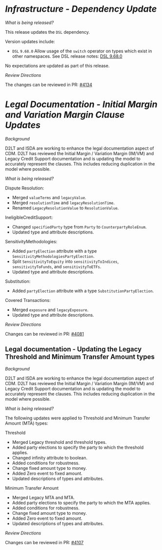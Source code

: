 # _Infrastructure - Dependency Update_

_What is being released?_

This release updates the `DSL` dependency.

Version updates include:
- `DSL` `9.68.0` Allow usage of the `switch` operator on types which exist in other namespaces. See DSL release notes: [DSL 9.68.0](https://github.com/finos/rune-dsl/releases/tag/9.68.0)

No expectations are updated as part of this release.

_Review Directions_

The changes can be reviewed in PR: [#4134](https://github.com/finos/common-domain-model/pull/4134)

# *Legal Documentation - Initial Margin and Variation Margin Clause Updates*

_Background_

D2LT and ISDA are working to enhance the legal documentation aspect of CDM. D2LT has reviewed the Initial Margin / Variation Margin (IM/VM) and Legacy Credit Support documentation and is updating the model to accurately represent the clauses. This includes reducing duplication in the model where possible.

_What is being released?_

Dispute Resolution:
- Merged `valueTerms` and `legacyValue`.
- Merged `resolutionTime` and `legacyResolutionTime`.
- Renamed `LegacyResolutionValue` to `ResolutionValue`.

IneligibleCreditSupport:
- Changed `specifiedParty` type from `Party` to `CounterpartyRoleEnum`.
- Updated type and attribute descriptions.

SensitivityMethodologies:
- Added `partyElection` attribute with a type `SensitivityMethodologiesPartyElection`.
- Split `SensitivityToEquity` into `sensitivityToIndices`, `sensitivityToFunds`, and `sensitivityToETFs`.
- Updated type and attribute descriptions.

Substitution:
- Added `partyElection` attribute with a type `SubstitutionPartyElection`.

Covered Transactions:
- Merged `exposure` and `legacyExposure`.
- Updated type and attribute descriptions.

_Review Directions_

Changes can be reviewed in PR: [#4081](https://github.com/finos/common-domain-model/pull/4081)

## Legal documentation - Updating the Legacy Threshold and Minimum Transfer Amount types

*Background*

D2LT and ISDA are working to enhance the legal documentation aspect of CDM. D2LT has reviewed the Initial Margin / Variation Margin (IM/VM) and Legacy Credit Support documentation and is updating the model to accurately represent the clauses. This includes reducing duplication in the model where possible.

*What is being released?*

The following updates were applied to Threshold and Minimum Transfer Amount (MTA) types:

Threshold
- Merged Legacy threshold and threshold types.
- Added party elections to specify the party to which the threshold applies.
- Changed infinity attribute to boolean.
- Added conditions for robustness.
- Change fixed amount type to money.
- Added Zero event to fixed amount.
- Updated descriptions of types and attributes.

Minimum Transfer Amount
- Merged Legacy MTA and MTA.
- Added party elections to specify the party to which the MTA applies.
- Added conditions for robustness.
- Change fixed amount type to money.
- Added Zero event to fixed amount.
- Updated descriptions of types and attributes.

*Review Directions*

Changes can be reviewed in PR: [#4107](https://github.com/finos/common-domain-model/pull/4107)